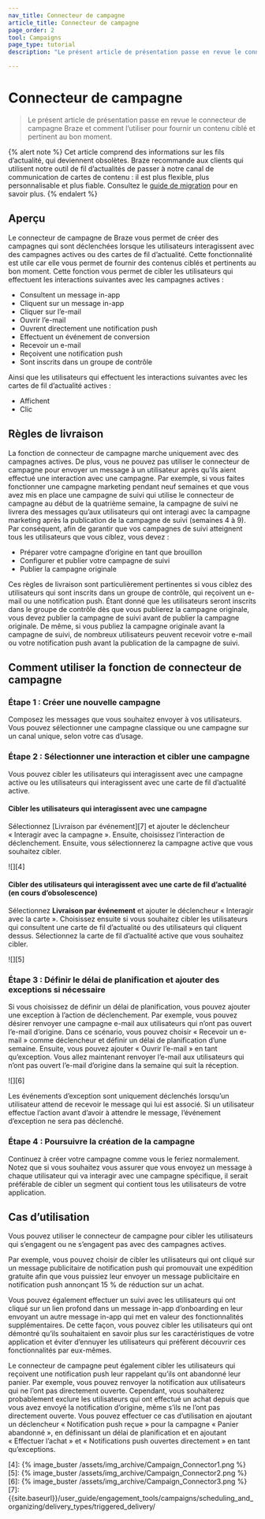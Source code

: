 ```yaml
---
nav_title: Connecteur de campagne
article_title: Connecteur de campagne
page_order: 2
tool: Campaigns
page_type: tutorial
description: "Le présent article de présentation passe en revue le connecteur de campagne Braze et comment l’utiliser pour fournir un contenu ciblé et pertinent au bon moment."

---
```

# Connecteur de campagne

> Le présent article de présentation passe en revue le connecteur de campagne Braze et comment l’utiliser pour fournir un contenu ciblé et pertinent au bon moment.

{% alert note %}
Cet article comprend des informations sur les fils d’actualité, qui deviennent obsolètes. Braze recommande aux clients qui utilisent notre outil de fil d’actualités de passer à notre canal de communication de cartes de contenu : il est plus flexible, plus personnalisable et plus fiable. Consultez le [guide de migration]({{site.baseurl}}/user_guide/message_building_by_channel/content_cards/migrating_from_news_feed/) pour en savoir plus.
{% endalert %}

## Aperçu

Le connecteur de campagne de Braze vous permet de créer des campagnes qui sont déclenchées lorsque les utilisateurs interagissent avec des campagnes actives ou des cartes de fil d’actualité. Cette fonctionnalité est utile car elle vous permet de fournir des contenus ciblés et pertinents au bon moment. Cette fonction vous permet de cibler les utilisateurs qui effectuent les interactions suivantes avec les campagnes actives :

- Consultent un message in-app
- Cliquent sur un message in-app
- Cliquer sur l’e-mail
- Ouvrir l’e-mail
- Ouvrent directement une notification push
- Effectuent un événement de conversion
- Recevoir un e-mail
- Reçoivent une notification push
- Sont inscrits dans un groupe de contrôle

Ainsi que les utilisateurs qui effectuent les interactions suivantes avec les cartes de fil d’actualité actives :

- Affichent
- Clic

## Règles de livraison

La fonction de connecteur de campagne marche uniquement avec des campagnes actives. De plus, vous ne pouvez pas utiliser le connecteur de campagne pour envoyer un message à un utilisateur après qu’ils aient effectué une interaction avec une campagne. Par exemple, si vous faites fonctionner une campagne marketing pendant neuf semaines et que vous avez mis en place une campagne de suivi qui utilise le connecteur de campagne au début de la quatrième semaine, la campagne de suivi ne livrera des messages qu’aux utilisateurs qui ont interagi avec la campagne marketing après la publication de la campagne de suivi (semaines 4 à 9). Par conséquent, afin de garantir que vos campagnes de suivi atteignent tous les utilisateurs que vous ciblez, vous devez :

- Préparer votre campagne d’origine en tant que brouillon
- Configurer et publier votre campagne de suivi
- Publier la campagne originale

Ces règles de livraison sont particulièrement pertinentes si vous ciblez des utilisateurs qui sont inscrits dans un groupe de contrôle, qui reçoivent un e-mail ou une notification push. Étant donné que les utilisateurs seront inscrits dans le groupe de contrôle dès que vous publierez la campagne originale, vous devez publier la campagne de suivi avant de publier la campagne originale. De même, si vous publiez la campagne originale avant la campagne de suivi, de nombreux utilisateurs peuvent recevoir votre e-mail ou votre notification push avant la publication de la campagne de suivi.

## Comment utiliser la fonction de connecteur de campagne

### Étape 1 : Créer une nouvelle campagne

Composez les messages que vous souhaitez envoyer à vos utilisateurs. Vous pouvez sélectionner une campagne classique ou une campagne sur un canal unique, selon votre cas d’usage.

### Étape 2 : Sélectionner une interaction et cibler une campagne

Vous pouvez cibler les utilisateurs qui interagissent avec une campagne active ou les utilisateurs qui interagissent avec une carte de fil d’actualité active.

#### Cibler les utilisateurs qui interagissent avec une campagne

Sélectionnez [Livraison par événement][7] et ajouter le déclencheur « Interagir avec la campagne ». Ensuite, choisissez l’interaction de déclenchement. Ensuite, vous sélectionnerez la campagne active que vous souhaitez cibler.

![][4]

#### Cibler des utilisateurs qui interagissent avec une carte de fil d’actualité (en cours d’obsolescence)

Sélectionnez **Livraison par événement** et ajouter le déclencheur « Interagir avec la carte ». Choisissez ensuite si vous souhaitez cibler les utilisateurs qui consultent une carte de fil d’actualité ou des utilisateurs qui cliquent dessus. Sélectionnez la carte de fil d’actualité active que vous souhaitez cibler.

![][5]

### Étape 3 : Définir le délai de planification et ajouter des exceptions si nécessaire

Si vous choisissez de définir un délai de planification, vous pouvez ajouter une exception à l’action de déclenchement. Par exemple, vous pouvez désirer renvoyer une campagne e-mail aux utilisateurs qui n’ont pas ouvert l’e-mail d’origine.  Dans ce scénario, vous pouvez choisir « Recevoir un e-mail » comme déclencheur et définir un délai de planification d’une semaine. Ensuite, vous pouvez ajouter « Ouvrir l’e-mail » en tant qu’exception. Vous allez maintenant renvoyer l’e-mail aux utilisateurs qui n’ont pas ouvert l’e-mail d’origine dans la semaine qui suit la réception.

![][6]

Les événements d’exception sont uniquement déclenchés lorsqu’un utilisateur attend de recevoir le message qui lui est associé. Si un utilisateur effectue l’action avant d’avoir à attendre le message, l’événement d’exception ne sera pas déclenché.

### Étape 4 : Poursuivre la création de la campagne

Continuez à créer votre campagne comme vous le feriez normalement. Notez que si vous souhaitez vous assurer que vous envoyez un message à chaque utilisateur qui va interagir avec une campagne spécifique, il serait préférable de cibler un segment qui contient tous les utilisateurs de votre application.

## Cas d’utilisation

Vous pouvez utiliser le connecteur de campagne pour cibler les utilisateurs qui s’engagent ou ne s’engagent pas avec des campagnes actives.

Par exemple, vous pouvez choisir de cibler les utilisateurs qui ont cliqué sur un message publicitaire de notification push qui promouvait une expédition gratuite afin que vous puissiez leur envoyer un message publicitaire en notification push annonçant 15 % de réduction sur un achat.

Vous pouvez également effectuer un suivi avec les utilisateurs qui ont cliqué sur un lien profond dans un message in-app d’onboarding en leur envoyant un autre message in-app qui met en valeur des fonctionnalités supplémentaires.  De cette façon, vous pouvez cibler les utilisateurs qui ont démontré qu’ils souhaitaient en savoir plus sur les caractéristiques de votre application et éviter d’ennuyer les utilisateurs qui préfèrent découvrir ces fonctionnalités par eux-mêmes.

Le connecteur de campagne peut également cibler les utilisateurs qui reçoivent une notification push leur rappelant qu’ils ont abandonné leur panier. Par exemple, vous pouvez renvoyer la notification aux utilisateurs qui ne l’ont pas directement ouverte. Cependant, vous souhaiterez probablement exclure les utilisateurs qui ont effectué un achat depuis que vous avez envoyé la notification d’origine, même s’ils ne l’ont pas directement ouverte. Vous pouvez effectuer ce cas d’utilisation en ajoutant un déclencheur « Notification push reçue » pour la campagne « Panier abandonné », en définissant un délai de planification et en ajoutant « Effectuer l’achat » et « Notifications push ouvertes directement » en tant qu’exceptions.

[4]: {% image_buster /assets/img_archive/Campaign_Connector1.png %}
[5]: {% image_buster /assets/img_archive/Campaign_Connector2.png %}
[6]: {% image_buster /assets/img_archive/Campaign_Connector3.png %}
[7]: {{site.baseurl}}/user_guide/engagement_tools/campaigns/scheduling_and_organizing/delivery_types/triggered_delivery/
